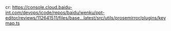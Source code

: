
cr: https://console.cloud.baidu-int.com/devops/icode/repos/baidu/wenku/ppt-editor/reviews/112641511/files/base...latest/src/utils/prosemirror/plugins/keymap.ts
